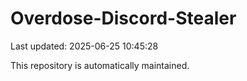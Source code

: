 # Overdose-Discord-Stealer

Last updated: 2025-06-25 10:45:28

This repository is automatically maintained.
